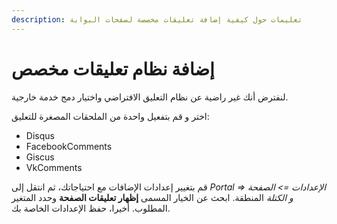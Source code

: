 ```yaml
---
description: تعليمات حول كيفية إضافة تعليقات مخصصة لصفحات البوابة
---
```


# إضافة نظام تعليقات مخصص

لنفترض أنك غير راضية عن نظام التعليق الافتراضي واختيار دمج خدمة خارجية.

اختر و قم بتفعيل واحدة من الملحقات المصغرة للتعليق:

- Disqus
- FacebookComments
- Giscus
- VkComments

قم بتغيير إعدادات الإضافات مع احتياجاتك، ثم انتقل إلى _Portal => الإعدادات => الصفحة و الكتلة_ المنطقة. ابحث عن الخيار المسمى **إظهار تعليقات الصفحة** وحدد المتغير المطلوب. أخيرا، حفظ الإعدادات الخاصة بك.
